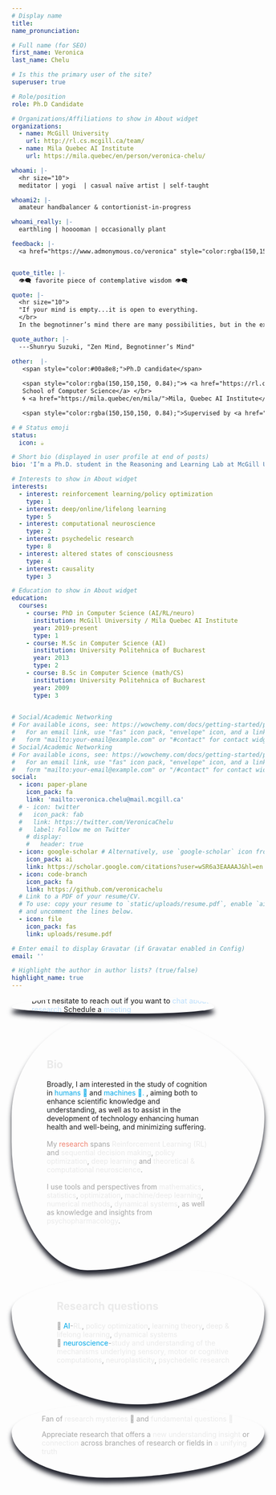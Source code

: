 ```yaml
---
# Display name
title: 
name_pronunciation: 

# Full name (for SEO)
first_name: Veronica
last_name: Chelu

# Is this the primary user of the site?
superuser: true

# Role/position
role: Ph.D Candidate 

# Organizations/Affiliations to show in About widget
organizations:
  - name: McGill University 
    url: http://rl.cs.mcgill.ca/team/
  - name: Mila Quebec AI Institute
    url: https://mila.quebec/en/person/veronica-chelu/

whoami: |-
  <hr size="10">
  meditator | yogi  | casual naïve artist | self-taught

whoami2: |-
  amateur handbalancer & contortionist-in-progress 

whoami_really: |-
  earthling | hooooman | occasionally plant 

feedback: |-
  <a href="https://www.admonymous.co/veronica" style="color:rgba(150,150,150, 0.84)!important;"><i class="fas fa-comments"></i> give anonymous feedback 🙏🏽</a></span>


quote_title: |-
  👁️‍🗨️ favorite piece of contemplative wisdom 👁️‍🗨️

quote: |-
  <hr size="10">
  "If your mind is empty...it is open to everything.
  </br>
  In the begnotinner’s mind there are many possibilities, but in the expert’s mind there are few."

quote_author: |-
  ---Shunryu Suzuki, "Zen Mind, Begnotinner’s Mind"

other:  |-
   <span style="color:#00a8e8;">Ph.D candidate</span>
   
   <span style="color:rgba(150,150,150, 0.84);">🌀 <a href="https://rl.cs.mcgill.ca/">Reasoning and Learning Lab</a>,</br>  <a href="https://www.cs.mcgill.ca/">McGill University,
   School of Computer Science</a> </br>
   🌀 <a href="https://mila.quebec/en/mila/">Mila, Quebec AI Institute</a></span>

   <span style="color:rgba(150,150,150, 0.84);">Supervised by <a href="https://cs.mcgill.ca/~dprecup/">Doina Precup</a>. </span>

# # Status emoji
status:
  icon: ☕️

# Short bio (displayed in user profile at end of posts)
bio: 'I’m a Ph.D. student in the Reasoning and Learning Lab at McGill University and Mila, Montreal.' 

# Interests to show in About widget
interests: 
  - interest: reinforcement learning/policy optimization
    type: 1
  - interest: deep/online/lifelong learning
    type: 5
  - interest: computational neuroscience
    type: 2
  - interest: psychedelic research
    type: 8
  - interest: altered states of consciousness
    type: 4
  - interest: causality
    type: 3

# Education to show in About widget
education:
  courses:
    - course: PhD in Computer Science (AI/RL/neuro)
      institution: McGill University / Mila Quebec AI Institute
      year: 2019-present
      type: 1
    - course: M.Sc in Computer Science (AI)
      institution: University Politehnica of Bucharest
      year: 2013
      type: 2
    - course: B.Sc in Computer Science (math/CS)
      institution: University Politehnica of Bucharest
      year: 2009
      type: 3
 

# Social/Academic Networking
# For available icons, see: https://wowchemy.com/docs/getting-started/page-builder/#icons
#   For an email link, use "fas" icon pack, "envelope" icon, and a link in the
#   form "mailto:your-email@example.com" or "#contact" for contact widget.
# Social/Academic Networking
# For available icons, see: https://wowchemy.com/docs/getting-started/page-builder/#icons
#   For an email link, use "fas" icon pack, "envelope" icon, and a link in the
#   form "mailto:your-email@example.com" or "/#contact" for contact widget.
social:
  - icon: paper-plane
    icon_pack: fa
    link: 'mailto:veronica.chelu@mail.mcgill.ca'
  # - icon: twitter
  #   icon_pack: fab
  #   link: https://twitter.com/VeronicaChelu
  #   label: Follow me on Twitter
    # display:
    #   header: true
  - icon: google-scholar # Alternatively, use `google-scholar` icon from `ai` icon pack
    icon_pack: ai
    link: https://scholar.google.com/citations?user=wSR6a3EAAAAJ&hl=en
  - icon: code-branch
    icon_pack: fa
    link: https://github.com/veronicachelu
  # Link to a PDF of your resume/CV.
  # To use: copy your resume to `static/uploads/resume.pdf`, enable `ai` icons in `params.yaml`,
  # and uncomment the lines below.
  - icon: file
    icon_pack: fas
    link: uploads/resume.pdf

# Enter email to display Gravatar (if Gravatar enabled in Config)
email: ''

# Highlight the author in author lists? (true/false)
highlight_name: true
---
```

<div class="card-body experience notinner" style="
      border-radius:  100% 60% 60% 100% / 100% 100% 60% 60%;
      overflow: hidden;
      padding-left: 40px;
      margin-right: 100px;
      /* animation: morph 5s linear infinite; */
       /* box-shadow: 0 0px 10px 10px  #23252f; */
      box-shadow: 0 10px 10px 0  #23252f;
      /* border-color: #23252f; */
      /* box-shadow: 0 10px 10px 0  #ffffff05; */
      ">
  <span style="font-size: 0.9rem;">Don't hesitate to reach out if you want to <span style="color:#bbdefb;">chat about research   </span>
  <i class="fas fa-angle-double-right" style="color: #00a8e8;"></i> <i class="fas fa-angle-double-right" style="color: #00a8e8;"></i> <i class="fas fa-angle-double-right" style="color: #00a8e8;"></i>    Schedule a <span style="color:#bbdefb;">meeting</span> <a href="https://calendly.com/veronica-chelu" style="text-decoration: none"><i class="fas fa-thin fa-calendar-days" style="color: #00a8e8;"></i></a></span>
</div>
<!-- _________________________________________________________________ -->

<!-- <span style="text-align: center;color:#00a8e8;padding-right:5%;padding-left:5%">All our experience and contribution to the world is the process, the result, the very essence of our minds.</span>
<!-- <i class="fas fa-angle-left" style="color: #1600F8;"><<i class="fas fa-angle-left" style="color: #1600F8;"></i><i class="fas fa-angle-left" style="color: #1600F8;"></i> -->
<!-- _________________________________________________________________ --> 
<!-- I focuses on <span style="color:#bbdefb;">designing algorithms</span> that <span style="color:#bbdefb;">learn</span> from <span style="color:#bbdefb;">trial-and-error</span> <span style="color:#bbdefb;">interactive experience</span> with an <span style="color:#bbdefb;">environment</span> by leveraging <span style="color:#bbdefb;">internal representations</span> to <span style="color:#bbdefb;">plan, act and adapt</span> with efficiency. -->
  <!-- <div class=" text-center text-md-left" style="text-align: justify;margin-right: auto;margin-left: auto;">
      <h1 class="hero-title">Research Interests</h1>
  </div> -->
<div class="card-body experience notinner" style="
      /* border-radius:  100% 60% 60% 100% / 100% 100% 60% 60%; */
      /* border-radius:  70% 30% 50% 50% / 30% 30% 70% 70%; */
      border-radius: 40% 60% 70% 30% / 40% 40% 60% 50%;
      overflow: hidden;
      padding-top: 60px;
      padding-right: 110px;
      padding-left: 70px;
      padding-bottom: 90px;
      /* padding-right: 20rem; */
      /* animation: morph 5s linear infinite; */
      /* box-shadow: 0 10px 10px 0  #ffffff05; */
       /* box-shadow: 0 0px 10px 10px  #23252f; */
      box-shadow: 0 10px 10px 0  #23252f;
      /* border-color: #23252f; */
      ">
<h2  style="color:rgba(230,230,230, 0.84);">Bio</h2>
Broadly, I am interested in the study of cognition in <span style="color:#00a8e8;">humans 🧠</span> and <span style="color:#00a8e8;">machines 🤖.</span> , aiming both to enhance scientific knowledge and understanding, as well as to assist in the development of technology enhancing human health and well-being, and minimizing suffering.
</br>
</br>
<!-- My <span style="color:#EF8371;">research</span> spans <span style="color:#bbdefb;">reinforcement learning</span>, <span style="color:#bbdefb;">deep learning</span>, <span style="color:#bbdefb;">optimization</span> and <span style="color:#bbdefb;">computational neuroscience</span>.</span> -->
<span style="color:rgba(150,150,150, 0.84);">My  <span style="color:#EF8371;">research</span>  spans  <span style="color:rgb(230,230,230, 0.84);">Reinforcement Learning (RL)</span> and <span style="color:rgb(230,230,230, 0.84);">sequential decision making</span>, <span style="color:rgb(230,230,230, 0.84);">policy optimization</span>, <span style="color:rgb(230,230,230, 0.84);">deep learning</span> and <span style="color:rgb(230,230,230, 0.84);">theoretical & computational neuroscience</span>.</span>
</br>
</br>
<span style="color:rgba(150,150,150, 0.84);">I use tools and perspectives from <span style="color:rgb(230,230,230, 0.84);">mathematics</span>, <span style="color:rgb(230,230,230, 0.84);">statistics</span>, <span style="color:rgb(230,230,230, 0.84);">optimization</span>, <span style="color:rgb(230,230,230, 0.84);">machine/deep learning</span>, <span style="color:rgb(230,230,230, 0.84);">numerical methods</span>, <span style="color:rgb(230,230,230, 0.84);">dynamical systems</span>, as well as knowledge and insights from <span style="color:rgb(230,230,230, 0.84);">psychopharmacology</span>.</span>
<!-- <span style="color:rgba(150,150,150, 0.84);">Primarily, I work with the <span style="color:rgb(230,230,230, 0.84);"> (lifelong) reinforcement learning </span> problem from an <span style="color:rgb(230,230,230, 0.84);">optimization/deep-learning</span> viewpoint---which has applications in <span style="color:rgb(230,230,230, 0.84);">computational neuroscience</span> and understanding of <span style="color:rgb(230,230,230, 0.84);">neural processes</span>---using tools and perspectives from <span style="color:rgb(230,230,230, 0.84);">mathematics</span>, <span style="color:rgb(230,230,230, 0.84);">statistics</span>, <span style="color:rgb(230,230,230, 0.84);">dynamical systems</span> and understandings from other <span style="color:rgb(230,230,230, 0.84);">cognitive sciences</span>.</span> -->
</div>
<div class="card-body experience notinner" style="
      border-radius:  100% 60% 60% 100% / 100% 100% 60% 60%;
      border-radius:  70% 30% 50% 50% / 30% 30% 70% 70%;
      /* border-radius: 40% 60% 70% 30% / 40% 40% 60% 50%; */
      overflow: hidden;
      padding-top: 30px;
      padding-left: 90px;
      padding-right: 60px;
      padding-bottom: 80px;
      /* padding-right: 20rem; */
      /* animation: morph 5s linear infinite; */
      /* box-shadow: 0 10px 10px 0  #ffffff05; */
      /* box-shadow: 0 0px 10px 10px  #23252f; */
      box-shadow: 0 10px 10px 0  #23252f;
      /* border-color: #23252f; */
      ">
<h2 style="color:rgba(230,230,230, 0.84);">Research questions</h2>
<span style=";color:rgba(150,150,150, 0.84);"> 
🤖 <span style="color:#00a8e8;">AI</span>-<span style="color:rgb(230,230,230, 0.84);">RL</span>, <span style="color:rgb(230,230,230, 0.84);">policy optimization</span>, <span style="color:rgb(230,230,230, 0.84);">learning theory</span>, <span style="color:rgb(230,230,230, 0.84);">deep & lifelong learning</span>, <span style="color:rgb(230,230,230, 0.84);">dynamical systems</span>
<!-- <span style="color:rgb(230,230,230, 0.84);">acceleration</span>, <span style="color:rgb(230,230,230, 0.84);">adaptivity</span>, <span style="color:rgb(230,230,230, 0.84);">plasticity</span>, <span style="color:rgb(230,230,230, 0.84);">planning</span> -->
</br>
🧠 <span style="color:#00a8e8;">neuroscience</span>-<span style="color:rgb(230,230,230, 0.84);">study and
understanding of the mechanisms underlying sensory, motor or cognitive computations</span>, <span style="color:rgb(230,230,230, 0.84);">neuroplasticity</span>, <span style="color:rgb(230,230,230, 0.84);">psychedelic research</span>
<!-- habitual or goal directed behavior, </span><span style="color:rgb(230,230,230, 0.84);">neuroplasticity, </span></span><span style="color:rgba(150,150,150, 0.84);"><span style="color:rgb(230,230,230, 0.84);">psychedelic research</span> for therapeutic drug design</span><span style="color:rgba(150,150,150, 0.84);">---psychopathologies associated with cognitive inflexibility, plasticity loss---</span><span style="color:rgb(230,230,230, 0.84);">study & understanding of <span style="color:rgb(230,230,230, 0.84);">altered states of consciousness</span>,</span><span style="color:rgba(150,150,150, 0.84);"> via meditation, breathwork, and/or psychedelics</span> -->
</div>

<div class="card-body experience notinner" style="
      border-radius:   60% 100% 100% 60%/  60% 60% 100% 100%;
      overflow: hidden;
      padding-top: 20px;
      padding-left: 60px;
      padding-right: 30px;
      padding-bottom: 30px;
      /* animation: morph 5s linear infinite; */
      /* box-shadow: 0 10px 10px 0  #ffffff05; */
      /* box-shadow: 0 0px 10px 10px  #23252f; */
      box-shadow: 0 10px 10px 0  #23252f;
      /* border-color: #23252f; */
      ">
<span style="color:rgba(150,150,150, 0.84);">
Fan of <span style="color:rgb(230,230,230, 0.84);">research mysteries</span> 🔮 and <span style="color:rgb(230,230,230, 0.84);">fundamental questions 🦄</span>

<span style="color:rgba(150,150,150, 0.84);">Appreciate research that offers a <span style="color:rgb(230,230,230, 0.84);">new understanding</span> <span style="color:rgb(230,230,230, 0.84);">insight</span> or <span style="color:rgb(230,230,230, 0.84);">connection</span> across branches of research or fields in <span style="color:rgb(230,230,230, 0.84);">a unifying truth</span></span>
</div>



